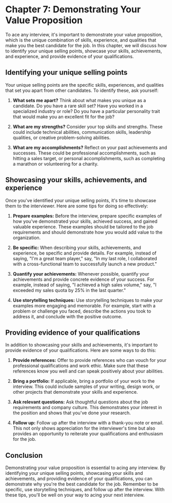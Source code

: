 Chapter 7: Demonstrating Your Value Proposition
===============================================

To ace any interview, it's important to demonstrate your value proposition, which is the unique combination of skills, experience, and qualities that make you the best candidate for the job. In this chapter, we will discuss how to identify your unique selling points, showcase your skills, achievements, and experience, and provide evidence of your qualifications.

Identifying your unique selling points
--------------------------------------

Your unique selling points are the specific skills, experiences, and qualities that set you apart from other candidates. To identify these, ask yourself:

1. **What sets me apart?** Think about what makes you unique as a candidate. Do you have a rare skill set? Have you worked in a specialized industry or role? Do you have a particular personality trait that would make you an excellent fit for the job?

2. **What are my strengths?** Consider your top skills and strengths. These could include technical abilities, communication skills, leadership qualities, or creative problem-solving abilities.

3. **What are my accomplishments?** Reflect on your past achievements and successes. These could be professional accomplishments, such as hitting a sales target, or personal accomplishments, such as completing a marathon or volunteering for a charity.

Showcasing your skills, achievements, and experience
----------------------------------------------------

Once you've identified your unique selling points, it's time to showcase them to the interviewer. Here are some tips for doing so effectively:

1. **Prepare examples:** Before the interview, prepare specific examples of how you've demonstrated your skills, achieved success, and gained valuable experience. These examples should be tailored to the job requirements and should demonstrate how you would add value to the organization.

2. **Be specific:** When describing your skills, achievements, and experience, be specific and provide details. For example, instead of saying, "I'm a great team player," say, "In my last role, I collaborated with a cross-functional team to successfully launch a new product."

3. **Quantify your achievements:** Whenever possible, quantify your achievements and provide concrete evidence of your success. For example, instead of saying, "I achieved a high sales volume," say, "I exceeded my sales quota by 25% in the last quarter."

4. **Use storytelling techniques:** Use storytelling techniques to make your examples more engaging and memorable. For example, start with a problem or challenge you faced, describe the actions you took to address it, and conclude with the positive outcome.

Providing evidence of your qualifications
-----------------------------------------

In addition to showcasing your skills and achievements, it's important to provide evidence of your qualifications. Here are some ways to do this:

1. **Provide references:** Offer to provide references who can vouch for your professional qualifications and work ethic. Make sure that these references know you well and can speak positively about your abilities.

2. **Bring a portfolio:** If applicable, bring a portfolio of your work to the interview. This could include samples of your writing, design work, or other projects that demonstrate your skills and experience.

3. **Ask relevant questions:** Ask thoughtful questions about the job requirements and company culture. This demonstrates your interest in the position and shows that you've done your research.

4. **Follow up:** Follow up after the interview with a thank-you note or email. This not only shows appreciation for the interviewer's time but also provides an opportunity to reiterate your qualifications and enthusiasm for the job.

Conclusion
----------

Demonstrating your value proposition is essential to acing any interview. By identifying your unique selling points, showcasing your skills and achievements, and providing evidence of your qualifications, you can demonstrate why you're the best candidate for the job. Remember to be specific, use storytelling techniques, and follow up after the interview. With these tips, you'll be well on your way to acing your next interview.
